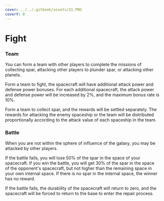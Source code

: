 ```yaml
---
cover: ../../.gitbook/assets/31.PNG
coverY: 0
---
```


# Fight

### Team

You can form a team with other players to complete the missions of collecting spar, attacking other players to plunder spar, or attacking other planets.

Form a team to fight, the spacecraft will have additional attack power and defense power bonuses. For each additional spacecraft, the attack power and defense power will be increased by 2%, and the maximum bonus rate is 10%.

Form a team to collect spar, and the rewards will be settled separately. The rewards for attacking the enemy spaceship or the team will be distributed proportionally according to the attack value of each spaceship in the team.

### Battle

When you are not within the sphere of influence of the galaxy, you may be attacked by other players.

If the battle fails, you will lose 50% of the spar in the space of your spacecraft. If you win the battle, you will get 30% of the spar in the space of the opponent's spacecraft, but not higher than the remaining space in your own internal space. If there is no spar in the internal space, the winner has no reward.

If the battle fails, the durability of the spacecraft will return to zero, and the spacecraft will be forced to return to the base to enter the repair process.
